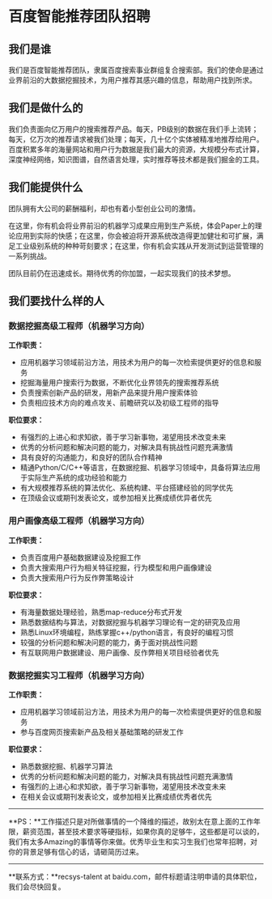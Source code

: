 # 百度智能推荐团队招聘


## 我们是谁

我们是百度智能推荐团队，隶属百度搜索事业群组复合搜索部。我们的使命是通过业界前沿的大数据挖掘技术，为用户推荐其感兴趣的信息，帮助用户找到所求。


## 我们是做什么的

我们负责面向亿万用户的搜索推荐产品。每天，PB级别的数据在我们手上流转；每天，亿万次的推荐请求被我们处理；每天，几十亿个实体被精准地推荐给用户。百度积累多年的海量网站和用户行为数据是我们最大的资源，大规模分布式计算，深度神经网络，知识图谱，自然语言处理，实时推荐等技术都是我们掘金的工具。

## 我们能提供什么


团队拥有大公司的薪酬福利，却也有着小型创业公司的激情。

在这里，你有机会将业界前沿的机器学习成果应用到生产系统，体会Paper上的理论应用到实际的快感；在这里，你会被迫将开源系统改造得更加健壮和可扩展，满足工业级别系统的种种苛刻要求；在这里，你有机会实践从开发测试到运营管理的一系列挑战。

团队目前仍在迅速成长。期待优秀的你加盟，一起实现我们的技术梦想。


## 我们要找什么样的人

### 数据挖掘高级工程师（机器学习方向）

**工作职责：**

* 应用机器学习领域前沿方法，用技术为用户的每一次检索提供更好的信息和服务
* 挖掘海量用户搜索行为数据，不断优化业界领先的搜索推荐系统
* 负责搜索创新产品的研发，用新产品来提升用户搜索体验
* 负责相应技术方向的难点攻关、前瞻研究以及初级工程师的指导

**职位要求：**

* 有强烈的上进心和求知欲，善于学习新事物，渴望用技术改变未来
* 优秀的分析问题和解决问题的能力，对解决具有挑战性问题充满激情
* 具有良好的沟通能力，和良好的团队合作精神
* 精通Python/C/C++等语言，在数据挖掘、机器学习领域中，具备将算法应用于实际生产系统的成功经验和能力
* 有大规模推荐系统的算法优化、系统构建、平台搭建经验的同学优先
* 在顶级会议或期刊发表论文，或参加相关比赛成绩优异者优先

### 用户画像高级工程师（机器学习方向）

**工作职责：**

* 负责百度用户基础数据建设及挖掘工作
* 负责大搜索用户行为相关特征挖掘，行为模型和用户画像建设 
* 负责大搜索用户行为反作弊策略设计 

**职位要求：**

* 有海量数据处理经验，熟悉map-reduce分布式开发
* 熟悉数据结构与算法，对数据挖掘与机器学习理论有一定的研究及应用 
* 熟悉Linux环境编程，熟练掌握c++/python语言，有良好的编程习惯 
* 较强的分析问题和解决问题的能力，勇于面对挑战性问题 
* 有互联网用户数据建设、用户画像、反作弊相关项目经验者优先 

### 数据挖掘实习工程师（机器学习方向）

**工作职责：**

* 应用机器学习领域前沿方法，用技术为用户的每一次检索提供更好的信息和服务
* 参与百度网页搜索新产品及相关基础策略的研发工作 

**职位要求：**

* 熟悉数据挖掘、机器学习算法 
* 优秀的分析问题和解决问题的能力，对解决具有挑战性问题充满激情 
* 有强烈的上进心和求知欲，善于学习新事物，渴望用技术改变未来 
* 在相关会议或期刊发表论文，或参加相关比赛成绩优秀者优先

---
**PS：**工作描述只是对所做事情的一个降维的描述，故别太在意上面的工作年限，薪资范围，甚至技术要求等硬指标，如果你真的足够牛，这些都是可以谈的，我们有太多Amazing的事情等你来做。优秀毕业生和实习生我们也常年招聘，对你的背景足够有信心的话，请砸简历过来。

---
**联系方式：**recsys-talent at baidu.com，邮件标题请注明申请的具体职位，我们会尽快回复。

